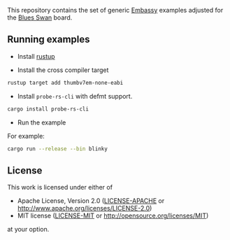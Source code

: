 This repository contains the set of generic [Embassy](https://embassy.dev)
examples adjusted for the [Blues Swan](https://blues.io/products/swan) board.

## Running examples

- Install [rustup](https://rustup.rs/)

- Install the cross compiler target

```bash
rustup target add thumbv7em-none-eabi
```

- Install `probe-rs-cli` with defmt support.

```bash
cargo install probe-rs-cli
```

- Run the example

For example:

```bash
cargo run --release --bin blinky
```

## License

This work is licensed under either of

- Apache License, Version 2.0 ([LICENSE-APACHE](LICENSE-APACHE) or
  <http://www.apache.org/licenses/LICENSE-2.0>)
- MIT license ([LICENSE-MIT](LICENSE-MIT) or <http://opensource.org/licenses/MIT>)

at your option.

